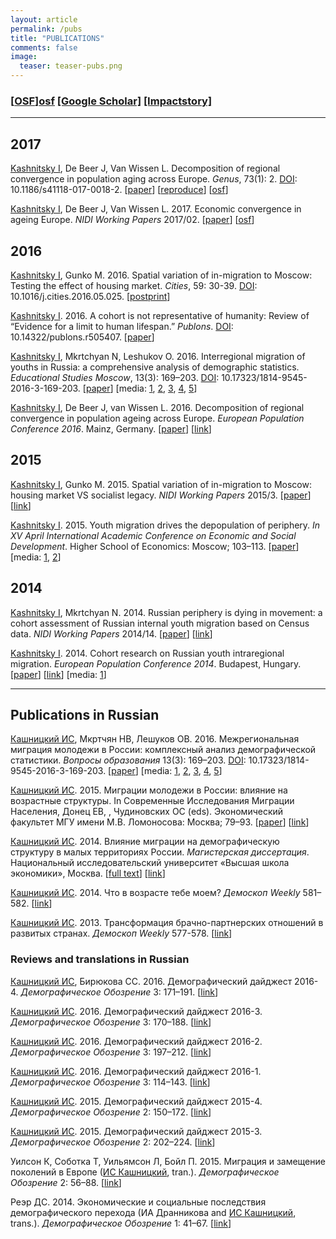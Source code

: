 ```yaml
---
layout: article
permalink: /pubs
title: "PUBLICATIONS"
comments: false
image:
  teaser: teaser-pubs.png
---
```


### [[OSF]][osf] [[Google Scholar]][gs] [[Impactstory]][is]

***

## 2017

[Kashnitsky I](https://ikashnitsky.github.io/me), De Beer J, Van Wissen L. Decomposition of regional convergence in population aging across Europe. *Genus*, 73(1): 2. [DOI](https://doi.org/10.1186/s41118-017-0018-2): 10.1186/s41118-017-0018-2. 
[[paper](/doc/pubs/1705-genus-ik.pdf)] 
[[reproduce](https://github.com/ikashnitsky/genus-2017)] 
[[osf](https://osf.io/z6fym/)]   


[Kashnitsky I](https://ikashnitsky.github.io/me), De Beer J, Van Wissen L. 2017. Economic convergence in ageing Europe. *NIDI Working Papers* 2017/02. 
[[paper](/doc/pubs/1702-nidi-wp-ik.pdf)] 
[[osf](https://osf.io/j6yhk/)]   

## 2016

[Kashnitsky I](https://ikashnitsky.github.io/me), Gunko M. 2016. Spatial variation of in-migration to Moscow: Testing the effect of housing market. *Cities*, 59: 30-39. [DOI](https://doi.org/10.1016/j.cities.2016.05.025): 10.1016/j.cities.2016.05.025. [[postprint](/doc/pubs/1611-cities-ik.pdf)]  

[Kashnitsky I](https://ikashnitsky.github.io/me). 2016. A cohort is not representative of humanity: Review of “Evidence for a limit to human lifespan.” *Publons*. [DOI](https://doi.org/10.14322/publons.r505407): 10.14322/publons.r505407. 
[[paper](/doc/pubs/1610-publons-ik.pdf)]  

[Kashnitsky I](https://ikashnitsky.github.io/me), Mkrtchyan N, Leshukov O. 2016. Interregional migration of youths in Russia: a comprehensive analysis of demographic statistics. *Educational Studies Moscow*, 13(3): 169–203. [DOI](https://doi.org/10.17323/1814-9545-2016-3-169-203): 10.17323/1814-9545-2016-3-169-203. 
[[paper](/doc/pubs/1609-esm-ik.pdf)] 
[media: 
[1](http://www.bbc.com/russian/news-37455100), 
[2](http://mel.fm/2016/09/26/spb), 
[3](https://yodnews.ru/2016/09/30/kuda-uezzhaet-rossijskaya-molodezh), 
[4](https://www.riatomsk.ru/article/20160926/tomskaya-oblastj-v-liderah-po-privlecheniyu-molodezhi-iz-drugih-regionov), 
[5](http://nsk.rbc.ru/nsk/freenews/57f114d09a794750fb16da29)]  

[Kashnitsky I](https://ikashnitsky.github.io/me), De Beer J, van Wissen L. 2016. Decomposition of regional convergence in population ageing across Europe. *European Population Conference 2016*. Mainz, Germany. [[paper](/doc/pubs/1609-epc-ik.pdf)] 
[[link](http://epc2016.princeton.edu/abstracts/161065)]   

## 2015

[Kashnitsky I](https://ikashnitsky.github.io/me), Gunko M. 2015. Spatial variation of in-migration to Moscow: housing market VS socialist legacy. *NIDI Working Papers* 2015/3. 
[[paper](/doc/pubs/1511-nidi-wp-ik.pdf)] 
[[link](http://www.nidi.nl/shared/content/output/papers/nidi-wp-2015-03.pdf)]  

[Kashnitsky I](https://ikashnitsky.github.io/me). 2015. Youth migration drives the depopulation of periphery. *In XV April International Academic Conference on Economic and Social Development*. Higher School of Economics: Moscow; 103–113. 
[[paper](/doc/pubs/1501-hse-april-ik.pdf)] 
[media: 
[1](https://iq.hse.ru/news/177667817.html),
[2](http://echo.msk.ru/programs/poehali/1295190-echo)]  

## 2014

[Kashnitsky I](https://ikashnitsky.github.io/me), Mkrtchyan N. 2014. Russian periphery is dying in movement: a cohort assessment of Russian internal youth migration based on Census data. *NIDI Working Papers* 2014/14. 
[[paper](/doc/pubs/1412-nidi-wp-ik.pdf)] 
[[link](www.nidi.nl/shared/content/output/papers/nidi-wp-2014-14.pdf)]  

[Kashnitsky I](https://ikashnitsky.github.io/me). 2014. Cohort research on Russian youth intraregional migration. *European Population Conference 2014*. Budapest, Hungary. 
[[paper](/doc/pubs/1406-epc-ik.pdf)] 
[[link](http://epc2014.princeton.edu/papers/140465)] 
[media: 
[1](http://bg.ru/society/v_rossii_vymirajut_melkie_goroda-22208)]  


***

## Publications in Russian

[Кашницкий ИС](https://ikashnitsky.github.io/me), Мкртчян НВ, Лешуков ОВ. 2016. Межрегиональная миграция молодежи в России: комплексный анализ демографической статистики. *Вопросы образования* 13(3): 169–203. [DOI](https://doi.org/10.17323/1814-9545-2016-3-169-203): 10.17323/1814-9545-2016-3-169-203. 
[[paper](/doc/pubs/1609-esm-ru-ik.pdf)] 
[media: 
[1](http://www.bbc.com/russian/news-37455100), 
[2](http://mel.fm/2016/09/26/spb), 
[3](https://yodnews.ru/2016/09/30/kuda-uezzhaet-rossijskaya-molodezh), 
[4](https://www.riatomsk.ru/article/20160926/tomskaya-oblastj-v-liderah-po-privlecheniyu-molodezhi-iz-drugih-regionov), 
[5](http://nsk.rbc.ru/nsk/freenews/57f114d09a794750fb16da29)]  

[Кашницкий ИС](https://ikashnitsky.github.io/me). 2015. Миграции молодежи в России: влияние на возрастные структуры. In Современные Исследования Миграции Населения, Донец ЕВ, , Чудиновских ОС (eds). Экономический факультет МГУ имени М.В. Ломоносова: Москва; 79–93. 
[[paper](/doc/pubs/1501-msu-ik.pdf)]
[[link](http://www.econ.msu.ru/sys/raw.php?o=30120&p=attachment)]

[Кашницкий ИС](https://ikashnitsky.github.io/me). 2014. Влияние миграции на демографическую структуру в малых территориях России. *Магистерская диссертация*. Национальный исследовательский университет «Высшая школа экономики», Москва. 
[[full text](/doc/pubs/1406-hse-master-ik.pdf)] 
[[link](https://www.hse.ru/edu/vkr/125155517)]

[Кашницкий ИС](https://ikashnitsky.github.io/me). 2014. Что в возрасте тебе моем? *Демоскоп Weekly* 581–582. 
[[link](http://demoscope.ru/weekly/2014/0581/tema01.php)]

[Кашницкий ИС](https://ikashnitsky.github.io/me). 2013. Трансформация брачно-партнерских отношений в развитых странах. *Демоскоп Weekly* 577-578. 
[[link](http://demoscope.ru/weekly/2013/0577/student01.php)]




### Reviews and translations in Russian

[Кашницкий ИС](https://ikashnitsky.github.io/me), Бирюкова СС. 2016. Демографический дайджест 2016-4. *Демографическое Обозрение* 3: 171–191. 
[[link](https://demreview.hse.ru/2016--4/202163189.html)]

[Кашницкий ИС](https://ikashnitsky.github.io/me). 2016. Демографический дайджест 2016-3. *Демографическое Обозрение* 3: 170–188. 
[[link](https://demreview.hse.ru/2016--3/196886615.html)]

[Кашницкий ИС](https://ikashnitsky.github.io/me). 2016. Демографический дайджест 2016-2. *Демографическое Обозрение* 3: 197–212. 
[[link](https://demreview.hse.ru/2016--2/190973840.html)]

[Кашницкий ИС](https://ikashnitsky.github.io/me). 2016. Демографический дайджест 2016-1. *Демографическое Обозрение* 3: 114–143.
[[link](https://demreview.hse.ru/2016--1/185829684.html)]

[Кашницкий ИС](https://ikashnitsky.github.io/me). 2015. Демографический дайджест 2015-4. *Демографическое Обозрение* 2: 150–172. 
[[link](https://demreview.hse.ru/2015–4/179986337.html)]

[Кашницкий ИС](https://ikashnitsky.github.io/me). 2015. Демографический дайджест 2015-3. *Демографическое Обозрение* 2: 202–224. 
[[link](https://demreview.hse.ru/2015--3/174844051.html)]

Уилсон К, Соботка Т, Уильямсон Л, Бойл П. 2015. Миграция и замещение поколений в Европе ([ИС Кашницкий](https://ikashnitsky.github.io/me), tran.). *Демографическое Обозрение* 2: 56–88. 
[[link](http://demreview.hse.ru/2015–1/163566778.html)]

Реэр ДС. 2014. Экономические и социальные последствия демографического перехода (ИА Дранникова and [ИС Кашницкий](https://ikashnitsky.github.io/me), trans.). *Демографическое Обозрение* 1: 41–67. 
[[link](https://demreview.hse.ru/2014--4/150230090.html)]







[osf]: https://osf.io/n6usx/
[gs]: https://scholar.google.nl/citations?hl=en&user=tSQW1XYAAAAJ&imq=Ilya+Kashnitsky&btnA=1
[is]: https://impactstory.org/u/0000-0003-1835-8687
